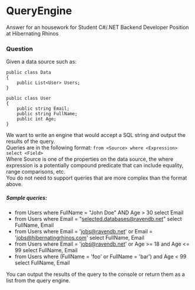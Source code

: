 # QueryEngine
Answer for an housework for Student C#/.NET Backend Developer Position at Hibernating Rhinos

### Question
Given a data source such as:

```
public class Data
{
    public List<User> Users;
}
 
public class User
{
    public string Email;
    public string FullName;
    public int Age;
}
```

We want to write an engine that would accept a SQL string and output the results of the query.  
Queries are in the following format: `from <Source> where <Expression> select <Field>`  
Where Source is one of the properties on the data source, the where expression is a potentially compound predicate that can include equality, range comparisons, etc.  
You do not need to support queries that are more complex than the format above.   


##### Sample queries:
-	from Users where FullName = "John Doe" AND Age > 30 select Email
-	from Users where Email = "selected.databases@ravendb.net" select FullName, Email
-	from Users where Email = 'jobs@ravendb.net' or Email = 'jobs@hibernatingrhinos.com' select FullName, Email
- from Users where Email = 'jobs@ravendb.net' or Age >= 18 and Age <= 99 select FullName, Email
-	from Users where (FullName = 'foo' or FullName = 'bar') and Age < 99 select FullName, Email
 
 
You can output the results of the query to the console or return them as a list from the query engine.

